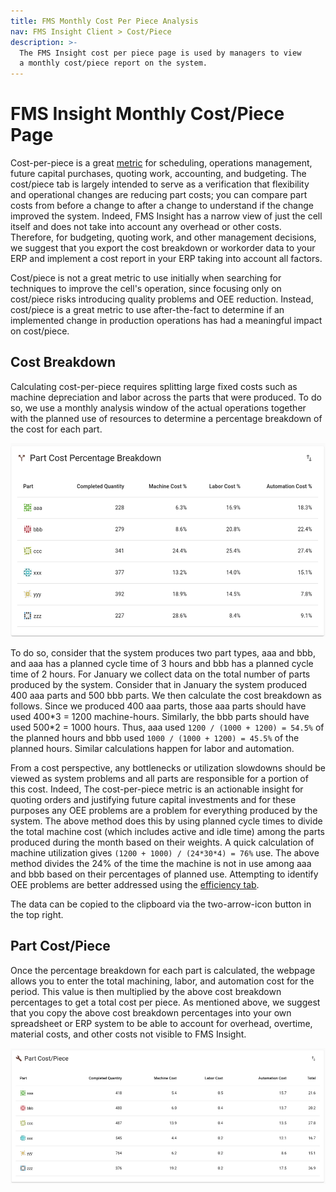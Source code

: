 ```yaml
---
title: FMS Monthly Cost Per Piece Analysis
nav: FMS Insight Client > Cost/Piece
description: >-
  The FMS Insight cost per piece page is used by managers to view
  a monthly cost/piece report on the system.
---
```


# FMS Insight Monthly Cost/Piece Page

Cost-per-piece is a great [metric](improve-fms) for scheduling, operations
management, future capital purchases, quoting work, accounting, and
budgeting. The cost/piece tab is largely intended to serve as a
verification that flexibility and operational changes are reducing part
costs; you can compare part costs from before a change to after a change to
understand if the change improved the system.
Indeed, FMS Insight has a narrow view of just the cell itself and does not
take into account any overhead or other costs. Therefore, for budgeting,
quoting work, and other management decisions, we suggest that you export the
cost breakdown or workorder data to your ERP and implement
a cost report in your ERP taking into account all factors.

Cost/piece is not a great metric to use initially when searching for techniques
to improve the cell's operation, since
focusing only on cost/piece risks introducing quality problems and OEE
reduction. Instead, cost/piece is a great metric to use after-the-fact to determine
if an implemented change in production operations has had a meaningful impact on
cost/piece.

## Cost Breakdown

Calculating cost-per-piece requires splitting large fixed costs such as machine depreciation and
labor across the parts that were produced. To do so, we use a monthly analysis window of the
actual operations together with the planned use of resources to determine a percentage breakdown
of the cost for each part.

![Screenshot of cost breakdown table](screenshots/insight-cost-percentages.png)

To do so, consider that the system produces two part types, aaa and bbb,
and aaa has a planned cycle time of 3 hours and bbb has a planned cycle time of 2 hours.
For January we collect data on the total number of parts produced by the system. Consider that
in January the system produced 400 aaa parts and 500 bbb parts. We then calculate the cost breakdown
as follows. Since we produced 400 aaa parts, those aaa parts should have used 400\*3 = 1200
machine-hours. Similarly, the bbb parts should have used 500\*2 = 1000 hours. Thus, aaa used `1200 / (1000 + 1200) = 54.5%` of
the planned hours and bbb used `1000 / (1000 + 1200) = 45.5%` of the planned hours.
Similar calculations happen for labor and automation.

From a cost perspective, any bottlenecks or utilization slowdowns should be viewed as system
problems and all parts are responsible for a portion of this cost. Indeed, The cost-per-piece
metric is an actionable insight for quoting orders and justifying future capital investments and for
these purposes any OEE problems are a problem for everything produced by the system. The above
method does this by using planned cycle times to divide the total machine cost (which includes
active and idle time) among the parts produced during the month based on their weights. A quick
calculation of machine utilization gives `(1200 + 1000) / (24*30*4) = 76%` use. The above method
divides the 24% of the time the machine is not in use among aaa and bbb based on their percentages
of planned use. Attempting to identify OEE problems are better addressed using the
[efficiency tab](client-flexibility-analysis).

The data can be copied to the clipboard via the two-arrow-icon button in the top right.

## Part Cost/Piece

Once the percentage breakdown for each part is calculated, the webpage allows you to
enter the total machining, labor, and automation cost for the period. This value
is then multiplied by the above cost breakdown percentages to get a total cost per
piece. As mentioned above, we suggest that you copy the above cost breakdown percentages
into your own spreadsheet or ERP system to be able to account for overhead, overtime,
material costs, and other costs not visible to FMS Insight.

![Screenshot of part cost/piece page](screenshots/insight-part-cost.png)
